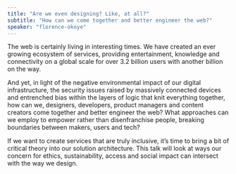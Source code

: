 ```yaml
---
title: "Are we even designing? Like, at all?"
subtitle: "How can we come together and better engineer the web?"
speaker: "florence-okoye"
---
```

The web is certainly living in interesting times. We have created an ever growing ecosystem of services, providing entertainment, knowledge and connectivity on a global scale for over 3.2 billion users with another billion on the way.

And yet, in light of the negative environmental impact of our digital infrastructure, the security issues raised by massively connected devices and entrenched bias within the layers of logic that knit everything together, how can we, designers, developers, product managers and content creators come together and better engineer the web? What approaches can we employ to empower rather than disenfranchise people, breaking boundaries between makers, users and tech?

If we want to create services that are truly inclusive, it’s time to bring a bit of critical theory into our solution architecture. This talk will look at ways our concern for ethics, sustainability, access and social impact can intersect with the way we design.
